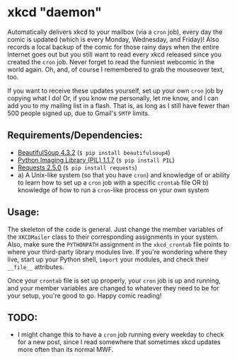 xkcd "daemon"
===

Automatically delivers xkcd to your mailbox (via a `cron` job), every day the comic is updated (which is every Monday, Wednesday, and Friday)! Also records a local backup of the comic for those rainy days when the entire Internet goes out but you still want to read every xkcd released since you created the `cron` job. Never forget to read the funniest webcomic in the world again. Oh, and, of course I remembered to grab the mouseover text, too.

If you want to receive these updates yourself, set up your own `cron` job by copying what I do! Or, if you know me personally, let me know, and I can add you to my mailing list in a flash. That is, as long as I still have fewer than 500 people signed up, due to Gmail's `SMTP` limits.

Requirements/Dependencies:
---

- [BeautifulSoup 4.3.2](http://www.crummy.com/software/BeautifulSoup/) (`$ pip install beautifulsoup4`)
- [Python Imaging Library (PIL) 1.1.7](http://www.pythonware.com/products/pil/) (`$ pip install PIL`)
- [Requests 2.5.0](http://docs.python-requests.org/en/latest/) (`$ pip install requests`)
- a) A Unix-like system (so that you have `cron`) and knowledge of or ability to learn how to set up a `cron` job with a specific `crontab` file OR b) knowledge of how to run a `cron`-like process on your own system

Usage:
---

The skeleton of the code is general. Just change the member variables of the `XKCDMailer` class to their corresponding assignments in your system. Also, make sure the `PYTHONPATH` assignment in the `xkcd_crontab` file points to where your third-party library modules live. If you're wondering where they live, start up your Python shell, `import` your modules, and check their `__file__` attributes.

Once your `crontab` file is set up properly, your `cron` job is up and running, and your member variables are changed to whatever they need to be for your setup, you're good to go. Happy comic reading!

TODO:
---

- I might change this to have a `cron` job running every weekday to check for a new post, since I read somewhere that sometimes xkcd updates more often than its normal MWF.

